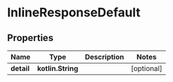 
# InlineResponseDefault

## Properties
Name | Type | Description | Notes
------------ | ------------- | ------------- | -------------
**detail** | **kotlin.String** |  |  [optional]




